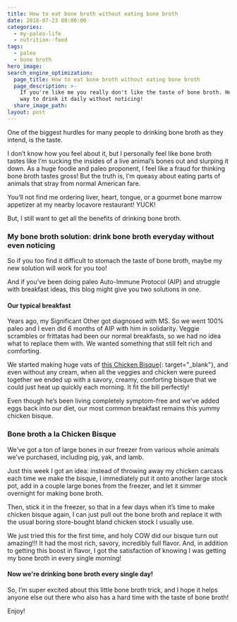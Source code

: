 ```yaml
---
title: How to eat bone broth without eating bone broth
date: 2018-07-23 00:00:00
categories:
  - my-paleo-life
  - nutrition--food
tags:
  - paleo
  - bone broth
hero_image:
search_engine_optimization:
  page_title: How to eat bone broth without eating bone broth
  page_description: >-
    If you're like me you really don't like the taste of bone broth. Here's a
    way to drink it daily without noticing!
  share_image_path:
layout: post
---
```


One of the biggest hurdles for many people to drinking bone broth as they intend, is the taste.

I don’t know how you feel about it, but I personally feel like bone broth tastes like I’m sucking the insides of a live animal’s bones out and slurping it down. As a huge foodie and paleo proponent, I feel like a fraud for thinking bone broth tastes gross! But the truth is, I’m queasy about eating parts of animals that stray from normal American fare. &nbsp;

You’ll not find me ordering liver, heart, tongue, or a gourmet bone marrow appetizer at my nearby locavore restaurant! YUCK!

But, I still want to get all the benefits of drinking bone broth.

### My bone broth solution: drink bone broth everyday without even noticing

So if you too find it difficult to stomach the taste of bone broth, maybe my new solution will work for you too!

And if you’ve been doing paleo Auto-Immune Protocol (AIP) and struggle with breakfast ideas, this blog might give you two solutions in one.

#### Our typical breakfast

Years ago, my Significant Other got diagnosed with MS. So we went 100% paleo and I even did 6 months of AIP with him in solidarity. Veggie scrambles or frittatas had been our normal breakfasts, so we had no idea what to replace them with. We wanted something that still felt rich and comforting.

We started making huge vats of [this Chicken Bisque](/2016/09/02/aip-paleo-savory-creamy-breakfast-idea/){: target="_blank"}, and even without any cream, when all the veggies and chicken were pureed together we ended up with a savory, creamy, comforting bisque that we could just heat up quickly each morning. It fit the bill perfectly!

Even though he’s been living completely symptom-free and we’ve added eggs back into our diet, our most common breakfast remains this yummy chicken bisque.

### Bone broth a la Chicken Bisque

We’ve got a ton of large bones in our freezer from various whole animals we’ve purchased, including pig, yak, and lamb.

Just this week I got an idea: instead of throwing away my chicken carcass each time we make the bisque, I immediately put it onto another large stock pot, add in a couple large bones from the freezer, and let it simmer overnight for making bone broth.

Then, stick it in the freezer, so that in a few days when it’s time to make chicken bisque again, I can just pull out the bone broth and replace it with the usual boring store-bought bland chicken stock I usually use.

We just tried this for the first time, and holy COW did our bisque turn out amazing!!! It had the most rich, savory, incredibly full flavor. And, in addition to getting this boost in flavor, I got the satisfaction of knowing I was getting my bone broth in every single morning!

#### Now we're drinking bone broth every single day!

So, I’m super excited about this little bone broth trick, and I hope it helps anyone else out there who also has a hard time with the taste of bone broth!

Enjoy!
